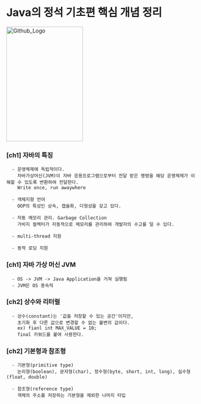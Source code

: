 # Java의 정석 기초편 핵심 개념 정리

<img src="https://github.com/user-attachments/assets/722ece1b-793b-4d03-9c78-a07559b2c449" width="200px" height="300px" title="Github_Logo"/>   

### [ch1] 자바의 특징
      - 운영체제에 독립적이다.
        자바가상머신(JVM)이 자바 응용프로그램으로부터 전달 받은 명령을 해당 운영체제가 이해할 수 있도록 변환하여 전달한다.
        Write once, run awaywhere

      - 객체지향 언어
        OOP의 특성인 상속, 캡슐화, 다형성을 갖고 있다.

      - 자동 메모리 관리. Garbage Collection
        가비지 컬렉터가 자동적으로 메모리를 관리하여 개발자의 수고를 덜 수 있다.

      - multi-thread 지원

      - 동적 로딩 지원

### [ch1] 자바 가상 머신 JVM
      - OS -> JVM -> Java Application을 거쳐 실행됨
      - JVM은 OS 종속적

### [ch2] 상수와 리터럴
      - 상수(constant)는 '값을 저장할 수 있는 공간'이지만,
        초기화 후 다른 값으로 변경할 수 없는 불변의 값이다.
        ex) fianl int MAX_VALUE = 10;
        final 키워드를 붙여 사용한다.

### [ch2] 기본형과 참조형
      - 기본형(primitive type)
        논리형(boolean), 문자형(char), 정수형(byte, short, int, long), 실수형(float, double)

      - 참조형(reference type)
        객체의 주소를 저장하는 기본형을 제외한 나머지 타입
